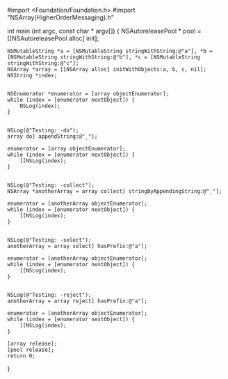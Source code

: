 

    
#import <Foundation/Foundation.h>
#import "NSArray(HigherOrderMessaging).h"

int main (int argc, const char * argv[]) {
    NSAutoreleasePool * pool = [[NSAutoreleasePool alloc] init];

    NSMutableString *a = [NSMutableString stringWithString:@"a"], *b = [NSMutableString stringWithString:@"b"], *c = [NSMutableString stringWithString:@"c"];
    NSArray *array = [[NSArray alloc] initWithObjects:a, b, c, nil];
    NSString *index;


    NSEnumerator *enumerator = [array objectEnumerator];
    while (index = [enumerator nextObject]) {
        NSLog(index);
    }


    NSLog(@"Testing: -do");
    array do] appendString:@"_"];

    enumerator = [array objectEnumerator];
    while (index = [enumerator nextObject]) {
        [[NSLog(index);
    }


    NSLog(@"Testing: -collect");
    NSArray *anotherArray = array collect] stringByAppendingString:@"_"];
    
    enumerator = [anotherArray objectEnumerator];
    while (index = [enumerator nextObject]) {
        [[NSLog(index);
    }


    NSLog(@"Testing: -select");
    anotherArray = array select] hasPrefix:@"a"];
    
    enumerator = [anotherArray objectEnumerator];
    while (index = [enumerator nextObject]) {
        [[NSLog(index);
    }


    NSLog(@"Testing: -reject");
    anotherArray = array reject] hasPrefix:@"a"];

    enumerator = [anotherArray objectEnumerator];
    while (index = [enumerator nextObject]) {
        [[NSLog(index);
    }

    [array release];
    [pool release];
    return 0;
}
